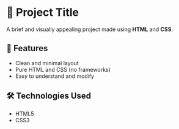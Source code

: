 # 📄 Project Title

A brief and visually appealing project made using **HTML** and **CSS**.


## 🚀 Features

- Clean and minimal layout
- Pure HTML and CSS (no frameworks)
- Easy to understand and modify

## 🛠️ Technologies Used

- HTML5  
- CSS3




